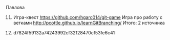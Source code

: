 Павлова

11. Игра-квест https://github.com/hgarc014/git-game
Игра про работу с ветками http://pcottle.github.io/learnGitBranching/
Итого: 2 источника

12.  d7824f59132a74243992cf32128470cf53fe6c41